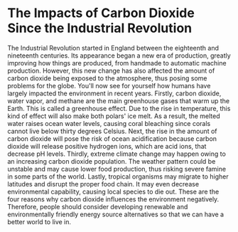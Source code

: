 # The Impacts of Carbon Dioxide Since the Industrial Revolution

The Industrial Revolution started in England between the eighteenth and nineteenth centuries.
Its appearance began a new era of production, greatly improving how things are produced, from handmade
to automatic machine production. However, this new change has also affected the amount of carbon dioxide
being exposed to the atmosphere, thus posing some problems for the globe. You'll now see for yourself
how humans have largely impacted the environment in recent years. Firstly, carbon dioxide, water vapor,
and methane are the main greenhouse gases that warm up the Earth. This is called a greenhouse effect.
Due to the rise in temperature, this kind of effect will also make both polars' ice melt. As a
result, the melted water raises ocean water levels, causing coral bleaching since corals cannot live
below thirty degrees Celsius. Next, the rise in the amount of carbon dioxide will pose the risk of
ocean acidification because carbon dioxide will release positive hydrogen ions, which are acid ions,
that decrease pH levels. Thirdly, extreme climate change may happen owing to an increasing carbon
dioxide population. The weather pattern could be unstable and may cause lower food production, thus
risking severe famine in some parts of the world. Lastly, tropical organisms may migrate to higher
latitudes and disrupt the proper food chain. It may even decrease environmental capability, causing
local species to die out. These are the four reasons why carbon dioxide influences the environment
negatively. Therefore, people should consider developing renewable and environmentally friendly energy
source alternatives so that we can have a better world to live in.
